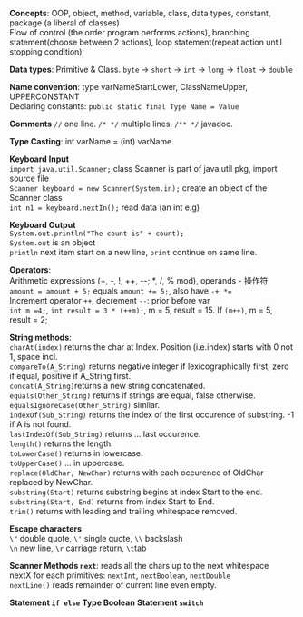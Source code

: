 **Concepts**: 
OOP, object, method, variable, class, data types, constant, package (a liberal of classes) <br>
Flow of control (the order program performs actions), branching statement(choose between 2 actions), loop statement(repeat action until stopping condition) <br>

**Data types**: Primitive & Class. `byte` -> `short` -> `int` -> `long` -> `float` -> `double` <br>

**Name convention**: type varNameStartLower, ClassNameUpper, UPPERCONSTANT <br>
Declaring constants: `public static final Type Name = Value` <br>

**Comments** `//` one line. `/* */` multiple lines. `/** */` javadoc. <br>

**Type Casting**: int varName = (int) varName <br>

**Keyboard Input** <br>
`import java.util.Scanner;` class Scanner is part of java.util pkg, import source file <br> 
`Scanner keyboard = new Scanner(System.in);` create an object of the Scanner class <br>
`int n1 = keyboard.nextIn();` read data (an int e.g) <br>

**Keyboard Output** <br>
`System.out.println("The count is" + count);` <br>
`System.out` is an object <br>
`println` next item start on a new line, `print` continue on same line. <br>

**Operators**: <br>
Arithmetic expressions (+, -, !, ++, --; *, /, % mod), operands - 操作符 <br>
`amount = amount + 5;` equals `amount += 5;`, also have `-+`, `*=` <br>
Increment operator `++`, decrement `--`: prior before var <br>
`int m =4;`, `int result = 3 * (++m);`, m = 5, result = 15. If `(m++)`, m = 5, result = 2; <br>

**String methods**: <br>
`charAt(index)` returns the char at Index. Position (i.e.index) starts with 0 not 1, space incl. <br>
`compareTo(A_String)` returns negative integer if lexicographically first, zero if equal, positive if A_String first. <br>
`concat(A_String)`returns a new string concatenated. <br>
`equals(Other_String)` returns if strings are equal, false otherwise. <br>
`equalsIgnoreCase(Other_String)` similar. <br>
`indexOf(Sub_String)` returns the index of the first occurence of substring. -1 if A is not found. <br>
`lastIndexOf(Sub_String)` returns ... last occurence. <br>
`length()` returns the length. <br>
`toLowerCase()` returns in lowercase. <br>
`toUpperCase()` ... in uppercase. <br>
`replace(OldChar, NewChar)` returns with each occurence of OldChar replaced by NewChar. <br>
`substring(Start)` returns substring begins at index Start to the end. <br>
`substring(Start, End)` returns from index Start to End. <br>
`trim()` returns with leading and trailing whitespace removed. <br>

**Escape characters** <br>
`\"` double quote, `\'` single quote, `\\` backslash <br>
`\n` new line, `\r` carriage return, `\t`tab <br>

**Scanner Methods `next`**: reads all the chars up to the next whitespace <br>
nextX for each primitives: `nextInt`, `nextBoolean`, `nextDouble` <br>
`nextLine()` reads remainder of current line even empty. <br>

**Statement `if else`**
**Type Boolean**
**Statement `switch`**
